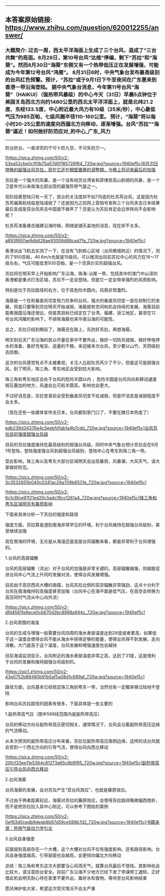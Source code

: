 ----------------------------------------
## 本答案原始链接: https://www.zhihu.com/question/620012255/answer/
### 大概简介: 过去一周，西太平洋海面上生成了三个台风，造成了“三台共舞”的局面。8月29日，第10号台风“达维”停编，剩下“苏拉”和“海葵”。然而8月30日“海葵”东侧又有一个热带低压正在发展增强，可能成为今年第12号台风“鸿雁”。 8月31日6时，中央气象台发布最高级别的台风红色预警。预计，“苏拉”或于9月1日下午至夜间在广东惠来到香港一带沿海登陆。 据中央气象台消息，今年第11号台风“海葵”（HAIKUI）（强热带风暴级）的中心今天（31日）早晨5点钟位于美国关岛西北方向约1480公里的西北太平洋洋面上，就是北纬21.2度、东经133.5度，中心附近最大风力有10级（25米/秒），中心最低气压为985百帕，七级风圈半径110-160公里。 预计，“海葵”将以每小时20-25公里的速度向西偏北方向移动，逐渐增强。台风“苏拉”“海葵”逼近！如何做好防范应对_的中心_广东_风力
----------------------------------------
防台防台，一直讲究的宁可十防九空，不可失防万一。

[https://pica.zhimg.com/50/v2-53ea52cbe0c1f0b75a57d0f185726f64_720w.jpg?source=1940ef5c]8月31日傍晚的超强台风苏拉，现在它还在眼壁置换的调整期，今晚上将迎来最后的加强

苏拉是一个强大的风暴，是一个没有经历台湾省和菲律宾高山削弱的风暴，是一个卫星年代以来南海北部出现的最强热带气旋之一。

现阶段离登陆只有一天了，民众的关注度却不如7月底的杜苏芮台风，这是因为杜苏芮偏离航线临登陆减弱了？还是因为之前网上营销号宣称三个台风夹击日本结果最后变成是双台风夹击中国就不做声了？还是认为苏拉肯定会近岸转向不会影响呢？

杜苏芮准备袭击福建沿海时候，网络是铺天盖地的消息，现在却不太多。

[https://pica.zhimg.com/50/v2-a893f697ae9db628ae93006d88cad7fa_720w.jpg?source=1940ef5c]

香港派出飞机去实测了一下，在没有飞到核心区域（台风眼墙附近）的情况下，测的了950百帕，46.6m/s也就是15级风，可以推测出目前苏拉中心的风力在16～17级左右，气压可能低至930百帕，是一个货真价实的超强台风。

苏拉将在明天早上开始影响广东沿海，珠海-汕尾一带，包括其中的澳门中山深圳香港都是重点打击区域，苏拉不一定会登陆，但是它一定会带来强烈的风雨影响。

特别是位于苏拉路径的右方，位于其危险半圆内，风雨非常激烈。

海葵是一个在和垂直风切变努力抗争的台风，强大的垂直风切变一直在抑制它的发展，但是只要等到苏拉明天开始减弱，海葵就有空间和机会持续的发展，海葵目前距离我国沿海还很远，但是其目标已经定在了台湾、福建、浙江地区，甚至在12号台风鸿雁的影响下，不排除海葵也来华南沿海的可能性。

总之，苏拉已经到眼前了，海葵还在路上，先防好苏拉，再想海葵。

明天到后天广东沿海的民众尽量在家中不要外出，做好一切防风措施，做好停电停水的准备，备好充电宝，适量的干粮，来迎接本次台风，至少要以山竹、天鸽级别去防御。


这次的台风感觉有点不太被重视，关注人比起杜苏芮少了不少，但是这可是超强台风。到了明天，珠三角，粤东地区会受到较大影响。

珠三角和粤东地区会处于台风的危险半圆以内 ，危险半圆是台风风向和移动速度相互叠加的地方，风速会比可航半圆高，影响也会更大。

不过好消息是，苏拉登录前会受到垂直风切变干扰减弱，但是坏消息是减弱程度不会太多。

（现在还有一些媒体宣传去日本，台风都到家门口了，不要在蹭日本热度了）

[https://picx.zhimg.com/50/v2-edb239d34376e4c5eebfd1ab1a4b7cdd_720w.jpg?source=1940ef5c]台风苏拉目前强度超强台风级

目前的苏拉强度维持在最高级别的超强台风级，同时中央气象台预计苏拉会在9月1号登陆，登陆强度强台风到超强台风级别，登陆中心在粤东到珠三角一带。


受此影响，珠三角以及粤东大部分区域明天会出现暴雨，风暴潮，大风天气，请大家做好防范。

[https://picx.zhimg.com/50/v2-3c3532655b040c0241ac29a709b6531e_720w.jpg?source=1940ef5c]




[https://picx.zhimg.com/50/v2-6c1c6fce91f21ed20c5adc19cc1261a4_720w.jpg?source=1940ef5c]珠三角和粤东区域明天有暴雨影响

下面来具体分析一下苏拉的强度和路径


强度方面，苏拉算是遇到南海非常罕见的环境，利于台风维持在超强台风级别，甚至继续加强

现在南海的环境，无论是从海温还是高层台风辐散来看，都是非常利于台风增强的。


1.台风的高层辐散

台风的高层辐散（流出）对于台风的加强是非常关键的。高层辐散越强，则越能促进台风中心气流上升同时发展对流，使得台风发展增强。

目前由于高空西风大槽的南摆，台风苏拉北侧的高空辐散非常强劲，这点十分利于台风在南海维持较高强度甚至加强（台风中心在海平面是低气压，在高空会转换为高压同时气流从中心向外流）

[https://picx.zhimg.com/50/v2-dfd4581fe9ece0cb670d2bc8988a944c_720w.jpg?source=1940ef5c]


2.台风周围的海温

台风的生成与增强一般需要台风四周的海水表层温度达到26度或者更高，如果低于这一温度会使得台风不能从海水中获得足够的能量，使得台风得不到发展，走向消散。大门是高于这个温度，台风发展和增强速度也会越快

目前海温监测显示，台风附近的海水表层温度非常之高，达到了31度，这是很利于台风的发展和维持超强台风级别的。

[https://pic1.zhimg.com/50/v2-43e0752b89480b91b5af5a08d1c689af_720w.jpg?source=1940ef5c]


路径方面，台风基本已经锁定珠三角到粤东一带，当然也有一定概率擦过陆地不登陆

影响台风苏拉路径的因素有很多，下面具体提一些主要的





1.副热带高气压（图中588线范围内是副热带高压）

台风的移动方向与副热带高压密切相关，通常情况下，台风会沿着副热带高压边缘的气流移动。

从本次预测的副热带高压分布来看，苏拉位副热带高压南侧边缘，这样的话台风就会受到一个西北方向的引导气流，使得台风向西北移动

[https://pica.zhimg.com/50/v2-20fcf33ee11e5364c81273a65c8b9f95_720w.jpg?source=1940ef5c]副热带高压引导台风向西北移动


2.台风海葵

台风海葵的发展，会对苏拉产生“双台风效应”，也就是藤原效应。

不过由于两者距离较远，海葵对苏拉的藤原效应，会使得苏拉路径略微偏西南折，而不是把苏拉拉入其中心附近，可以参考下图给的案例

[https://picx.zhimg.com/50/v2-0ef63d0cedb9deeb8b97d59ce588b7d2_720w.jpg?source=1940ef5c]书籍来源：热带气旋动力学引论


3.台风自身强度

前面提到高层存在一个大槽，这个大槽对台风不仅有强度影响，还有路径影响。台风自身强度越高，引导层面也会越高，会更倾向偏北方向移动





总结：珠三角和粤东这次大部要当心风雨天气，就算台风最后不登陆，其影响也会比较大，请注意防台安全。目前广东沿海不少地方已经下发了停课停工通知，正好借此机会明天耐心待在家里不要外出，备好水和食物，等待至台风影响结束

愿风神护佑大家，希望这次受灾情况不会太严重